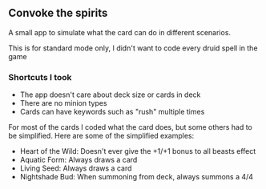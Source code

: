 ## Convoke the spirits
A small app to simulate what the card can do in different scenarios.

This is for standard mode only, I didn't want to code every druid spell in the game

### Shortcuts I took

- The app doesn't care about deck size or cards in deck
- There are no minion types
- Cards can have keywords such as "rush" multiple times

For most of the cards I coded what the card does, but some others had to be simplified.
Here are some of the simplified examples:

- Heart of the Wild: Doesn't ever give the  +1/+1 bonus to all beasts effect
- Aquatic Form: Always draws a card
- Living Seed: Always draws a card
- Nightshade Bud: When summoning from deck, always summons a 4/4